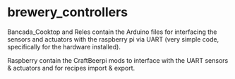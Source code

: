 # brewery_controllers
Bancada_Cooktop and Reles contain the Arduino files for interfacing the sensors and actuators with the raspberry pi via UART (very simple code, specifically for the hardware installed).

Raspberry contain the CraftBeerpi mods to interface with the UART sensors & actuators and for recipes import & export.
